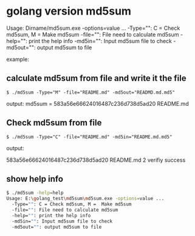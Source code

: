 # golang version md5sum 

Usage: Dirname/md5sum.exe -options=value ...
  -Type="": C = Check md5sum, M =  Make md5sum 
  -file="": File need to calculate md5sum
  -help="": print the help info
  -md5in="": Input md5sum file to check
  -md5out="": output md5sum to file

example:

## calculate md5sum from file and write it the file 
	
	$ ./md5sum -Type="M" -file="README.md" -md5out="READMD.md.md5"
	
output:
	md5sum = 583a56e66624016487c236d738d5ad20 README.md
	
## Check md5sum from file 

	$ ./md5sum -Type="C" -file="README.md" -md5in="README.md.md5"
	
output:

583a56e66624016487c236d738d5ad20 README.md
2
verifiy success

## show help info 

```bash
$ ./md5sum -help=help
Usage: E:\golang_test\md5sum\md5sum.exe -options=value ...
  -Type="": C = Check md5sum, M =  Make md5sum
  -file="": File need to calculate md5sum
  -help="": print the help info
  -md5in="": Input md5sum file to check
  -md5out="": output md5sum to file
```

	
	
	


